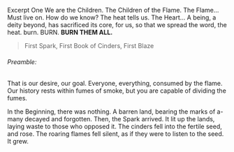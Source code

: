 Excerpt One
	We are the Children. The Children of the Flame. 
	The Flame...
	Must live on.
	How do we know? The heat tells us. The Heart... A being, a deity beyond, has sacrificed its core, for us, so that we spread the word, the heat. burn. BURN. **BURN THEM ALL.**
>First Spark, First Book of Cinders, First Blaze
###### *Preamble:*
That is our desire, our goal. Everyone, everything, consumed by the flame. Our history rests within fumes of smoke, but you are capable of dividing the fumes. 

In the Beginning, there was nothing. A barren land, bearing the marks of a-many decayed and forgotten. Then, the Spark arrived. It lit up the lands, laying waste to those who opposed it. The cinders fell into the fertile seed, and rose. The roaring flames fell silent, as if they were to listen to the seed.
It grew. 
